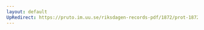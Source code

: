 ```yaml
---
layout: default
UpRedirect: https://pruto.im.uu.se/riksdagen-records-pdf/1872/prot-1872--fk--224/prot-1872--fk--224_006.pdf
---
```

